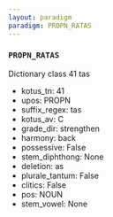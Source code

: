 ```yaml
---
layout: paradigm
paradigm: PROPN_RATAS
---
```

### ` PROPN_RATAS `

Dictionary class 41 tas
* kotus_tn: 41
* upos: PROPN
* suffix_regex: tas
* kotus_av: C
* grade_dir: strengthen
* harmony: back
* possessive: False
* stem_diphthong: None
* deletion: as
* plurale_tantum: False
* clitics: False
* pos: NOUN
* stem_vowel: None
